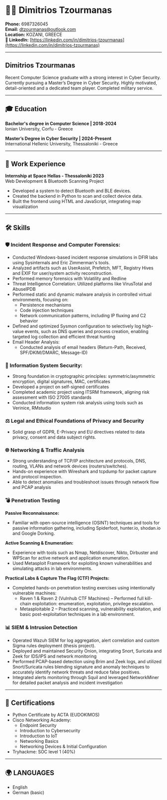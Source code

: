 # 👨‍💻 Dimitrios Tzourmanas

**Phone:** 6987326045  
**Email:** dtzourmanas@outlook.com  
**Location:** KOZANI, GREECE  
**📎 LinkedIn:** [https://linkedin.com/in/dimitrios-tzourmanas](https://linkedin.com/in/dimitrios-tzourmanas)

---

## Dimitrios Tzourmanas

Recent Computer Science graduate with a strong interest in Cyber Security. Currently pursuing a Master’s Degree in Cyber Security. Highly motivated, detail-oriented and a dedicated team player. Completed military service.

---

## 🎓 Education

**Bachelor's degree in Computer Science | 2018-2024**  
Ionian University, Corfu - Greece

**Master’s Degree in Cyber Security | 2024-Present**  
International Hellenic University, Thessaloniki - Greece

---

## 💼 Work Experience

**Internship at Space Hellas - Thessaloniki 2023**  
Web Development & Bluetooth Scanning Project  
- Developed a system to detect Bluetooth and BLE devices.  
- Created the backend in Python to scan and collect device data.  
- Built the frontend using HTML and JavaScript, integrating map visualization  

---

## 🛠 Skills

### 🛡 Incident Response and Computer Forensics:
- Conducted Windows-based incident response simulations in DFIR labs using Sysinternals and Eric Zimmerman's tools.  
- Analyzed artifacts such as UserAssist, Prefetch, MFT, Registry Hives and EXIF for user/system activity reconstruction.  
- Performed memory forensics with Volatility and Redline  
- Threat Intelligence Correlation: Utilized platforms like VirusTotal and AbuseIPDB  
- Performed static and dynamic malware analysis in controlled virtual environments, focusing on:  
  - Persistence mechanisms  
  - Code injection techniques  
  - Network communication patterns, including IP fluxing and C2 behavior  
- Defined and optimized Sysmon configuration to selectively log high-value events, such as DNS queries and process creation, enabling targeted log collection and efficient threat hunting  
- Email Header Analysis:  
  - Conducted analysis of email headers (Return-Path, Received, SPF/DKIM/DMARC, Message-ID)

### 🔐 Information System Security:
- Strong foundation in cryptographic principles: symmetric/asymmetric encryption, digital signatures, MAC, certificates  
- Developed a project on self-signed certificates  
- Completed academic project using ITSRM framework, aligning risk assessment with ISO 27005 standards  
- Conducted information system risk analysis using tools such as Verinice, RMstudio

### ⚖️ Legal and Ethical Foundations of Privacy and Security
- Solid grasp of GDPR, E-Privacy and EU directives related to data privacy, consent and data subject rights.

### 🌐 Networking & Traffic Analysis
- Strong understanding of TCP/IP architecture and protocols, DNS, routing, VLANs and network devices (routers/switches).  
- Hands-on experience with Wireshark and tcpdump for packet capture and protocol inspection.  
- Able to detect anomalies and troubleshoot issues through network flow and PCAP analysis

### 💣 Penetration Testing

**Passive Reconnaissance:**  
- Familiar with open-source intelligence (OSINT) techniques and tools for passive information gathering, including Spiderfoot, hunter.io, shodan.io and Google Dorking.

**Active Scanning & Enumeration:**  
- Experience with tools such as Nmap, Netdiscover, Nikto, Dirbuster and WPScan for active network and application enumeration.  
- Used Metasploit Framework for exploiting known vulnerabilities and simulating attacks in lab environments.

**Practical Labs & Capture The Flag (CTF) Projects:**  
- Completed hands-on penetration testing exercises using intentionally vulnerable machines:  
  - Raven 1 & Raven 2 (Vulnhub CTF Machines) – Performed full kill-chain exploitation: enumeration, exploitation, privilege escalation.  
  - Metasploitable 2 – Practiced scanning, vulnerability exploitation, and basic post-exploitation techniques in a lab environment.

### 📊 SIEM & Intrusion Detection
- Operated Wazuh SIEM for log aggregation, alert correlation and custom Sigma rules deployment (thesis project).  
- Deployed and maintained Security Onion, integrating Snort, Suricata and Zeek for IDS/IPS and network monitoring  
- Performed PCAP-based detection using Brim and Zeek logs, and utilized Snort/Suricata rules blending signature and anomaly techniques to accurately identify network threats and reduce false positives.  
- Integrated alerts monitoring through Squil and leveraged NetworkMiner for detailed packet analysis and incident investigation

---

## 📄 Certifications

- Python Certificate by ACTA (EUDOKIMOS)  
- Cisco Networking Academy:  
  - Endpoint Security  
  - Introduction to Cybersecurity  
  - Introduction to IoT  
  - Networking Basics  
  - Networking Devices & Initial Configuration  
- Tryhackme: SOC level 1 (40%)

---

## 🌍 LANGUAGES

- English  
- German (basic)

